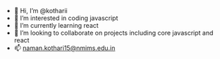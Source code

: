 - 👋 Hi, I’m @kotharii
- 👀 I’m interested in coding javascript
- 🌱 I’m currently learning react
- 💞️ I’m looking to collaborate on projects including core javascript and react
- 📫 naman.kothari15@nmims.edu.in

<!---
kotharii/kotharii is a ✨ special ✨ repository because its `README.md` (this file) appears on your GitHub profile.
You can click the Preview link to take a look at your changes.
--->
